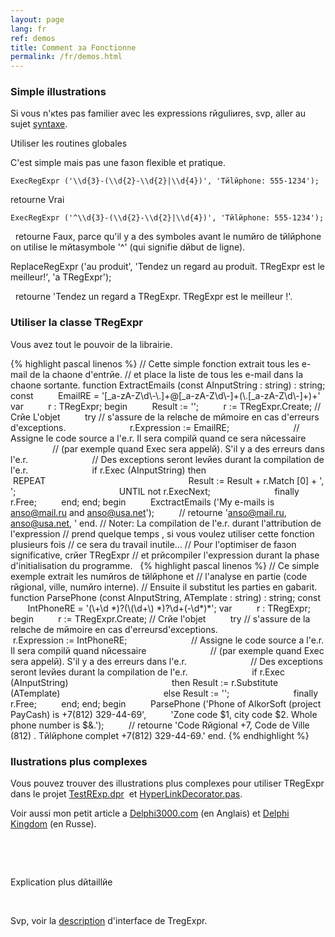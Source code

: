 ```yaml
---
layout: page
lang: fr
ref: demos
title: Comment зa Fonctionne
permalink: /fr/demos.html
---
```


### Simple illustrations

Si vous n'кtes pas familier avec les expressions rйguliиres, svp, aller
au sujet [syntaxe](regexp_syntax.html).

Utiliser les routines globales

C'est simple mais pas une faзon flexible et pratique.

    ExecRegExpr ('\\d{3}-(\\d{2}-\\d{2}|\\d{4})', 'Tйlйphone: 555-1234');

retourne Vrai

    ExecRegExpr ('^\\d{3}-(\\d{2}-\\d{2}|\\d{4})', 'Tйlйphone: 555-1234');

   retourne Faux, parce qu'il y a des symboles avant le numйro de
tйlйphone on utilise le mйtasymbole '^' (qui signifie dйbut de ligne).

ReplaceRegExpr ('au produit', 'Tendez un regard au produit. TRegExpr est
le meilleur!', 'а TRegExpr');

   retourne 'Tendez un regard а TRegExpr. TRegExpr est le meilleur !'.


### Utiliser la classe TRegExpr

Vous avez tout le pouvoir de la librairie.

{% highlight pascal linenos %}
// Cette simple fonction extrait tous les e-mail de la chaоne d'entrйe.
// et place la liste de tous les e-mail dans la chaоne sortante.
function ExtractEmails (const AInputString : string) : string;
const
         EmailRE = '\[\_a-zA-Z\\d\\-\\.\]+@\[\_a-zA-Z\\d\\-\]+(\\.\[\_a-zA-Z\\d\\-\]+)+'
var
         r : TRegExpr;
begin
         Result := '';
         r := TRegExpr.Create; // Crйe L'objet
         try // s'assure de la relвche de mйmoire en cas d'erreurs d'exceptions.
                         r.Expression := EmailRE;
                         // Assigne le code source а l'e.r. Il sera compilй quand ce sera nйcessaire
                         // (par exemple quand Exec sera appelй). S'il y a des erreurs dans l'e.r.
                         // Des exceptions seront levйes durant la compilation de l'e.r.
                         if r.Exec (AInputString) then
                                         REPEAT
                                                         Result := Result + r.Match \[0\] + ', ';
                                         UNTIL not r.ExecNext;
                         finally r.Free;
         end;
end;
begin
         ExctractEmails ('My e-mails is anso@mail.ru and anso@usa.net');
         // retourne 'anso@mail.ru, anso@usa.net, '
end.
// Noter: La compilation de l'e.r. durant l'attribution de l'expression
// prend quelque temps , si vous voulez utiliser cette fonction plusieurs fois
// ce sera du travail inutile...
// Pour l'optimiser de faзon significative, crйer TRegExpr
// et prйcompiler l'expression durant la phase d'initialisation du programme.
 
{% highlight pascal linenos %}
// Ce simple exemple extrait les numйros de tйlйphone et
// l'analyse en partie (code rйgional, ville, numйro interne).
// Ensuite il substitut les parties en gabarit.
function ParsePhone (const AInputString, ATemplate : string) : string;
const
         IntPhoneRE = '(\\+\\d \*)?(\\(\\d+\\) \*)?\\d+(-\\d\*)\*';
var
         r : TRegExpr;
begin
         r := TRegExpr.Create; // Crйe l'objet
         try // s'assure de la relвche de mйmoire en cas d'erreursd'exceptions.
                         r.Expression := IntPhoneRE;
                         // Assigne le code source а l'e.r. Il sera compilй quand nйcessaire
                         // (par exemple quand Exec sera appelй). S'il y a des erreurs dans l'e.r.
                         // Des exceptions seront levйes durant la compilation de l'e.r.
                         if r.Exec (AInputString)
                                         then Result := r.Substitute (ATemplate)
                                         else Result := '';
                         finally r.Free;
         end;
end;
begin
         ParsePhone ('Phone of AlkorSoft (project PayCash) is +7(812) 329-44-69',
         'Zone code $1, city code $2. Whole phone number is $&.');
         // retourne 'Code Rйgional +7, Code de Ville (812) . Tйlйphone complet +7(812) 329-44-69.'
end.
{% endhighlight %}

### Ilustrations plus complexes

Vous pouvez trouver des illustrations plus complexes pour utiliser
TRegExpr dans le projet [TestRExp.dpr](tregexpr_testrexp.html)  et
[HyperLinkDecorator.pas](#hyperlinksdecorator.html).

Voir aussi mon petit article а
[Delphi3000.com](%60http://www.delphi3000.com/member.asp?ID=1300',%60',1)
(en Anglais) et [Delphi
Kingdom](%60http://delphi.vitpc.com/mastering/strings_birds_eye_view.htm',%60',1)
(en Russe).

 

 

Explication plus dйtaillйe

 

Svp, voir la [description](#tregexpr_interface.html) d'interface de
TregExpr.

 
